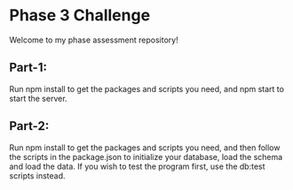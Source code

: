 # Phase 3 Challenge

Welcome to my phase assessment repository!

## Part-1:

Run npm install to get the packages and scripts you need, and npm start to start the server.

## Part-2:

Run npm install to get the packages and scripts you need, and then follow the scripts in the package.json to initialize your database, load the schema and load the data. If you wish to test the program first, use the db:test scripts instead.
